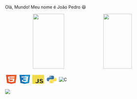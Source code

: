 Olá, Mundo! Meu nome é João Pedro 😆
<div align="center">
  <img height="180em" width=45% src="https://github-readme-stats.vercel.app/api?username=joao-pedro-souza&show_icons=true&theme=radical&include_all_commits=true&count_private=true"/>
  <img height="180em" width=43% src="https://github-readme-stats.vercel.app/api/top-langs/?username=joao-pedro-souza&layout=compact&langs_count=7&theme=radical"/>
</div>
<div style="display: inline_block"><br>
  <img align="center" alt="HTML" height="30" width="40" src="https://raw.githubusercontent.com/devicons/devicon/master/icons/html5/html5-original.svg">
  <img align="center" alt="CSS" height="30" width="40" src="https://raw.githubusercontent.com/devicons/devicon/master/icons/css3/css3-original.svg">
  <img align="center" alt="JS" height="30" width=40 src="https://github.com/devicons/devicon/blob/master/icons/javascript/javascript-original.svg">
  <img align="center" alt="Python" height="30" width="40" src="https://raw.githubusercontent.com/devicons/devicon/master/icons/python/python-original.svg">
  <img align="center" alt="C" height="30" width="40" src="https://cdn.jsdelivr.net/gh/devicons/devicon/icons/c/c-original.svg" />
</div>
<br>
<div>
  <a href="https://www.linkedin.com/in/jo%C3%A3o-pedro-souza-de-oliveira/" target="_blank"><img src=https://img.shields.io/badge/LinkedIn-0077B5?style=for-the-badge&logo=linkedin&logoColor=white></a>
</div>
